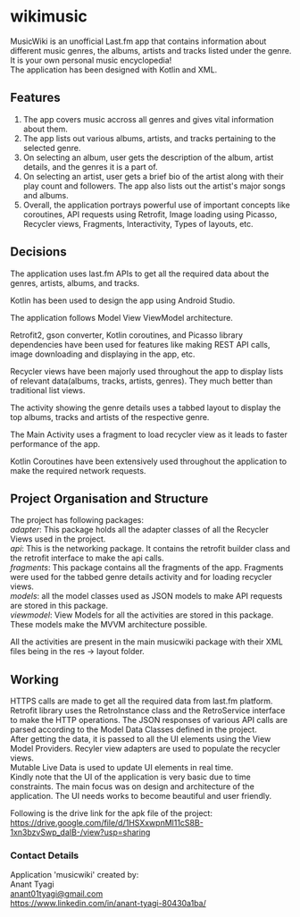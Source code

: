 # wikimusic

MusicWiki is an unofficial Last.fm app that contains information about different music
genres, the albums, artists and tracks listed under the genre. It is your own personal music encyclopedia!  
The application has been designed with Kotlin and XML.

## Features

1. The app covers music accross all genres and gives vital information about them.
2. The app lists out various albums, artists, and tracks pertaining to the selected genre.
3. On selecting an album, user gets the description of the album, artist details, and the genres it is a part of.
4. On selecting an artist, user gets a brief bio of the artist along with their play count and followers. The app also lists out the artist's major songs and albums.
5. Overall, the application portrays powerful use of important concepts like coroutines, API requests using Retrofit, Image loading using Picasso, Recycler views, Fragments, Interactivity, Types of layouts, etc.

## Decisions 

The application uses last.fm APIs to get all the required data about the genres, artists, albums, and tracks.  

Kotlin has been used to design the app using Android Studio.  

The application follows Model View ViewModel architecture.  

Retrofit2, gson converter, Kotlin coroutines, and Picasso library dependencies have been used for features like making REST API calls, image downloading and displaying in the app, etc. 

Recycler views have been majorly used throughout the app to display lists of relevant data(albums, tracks, artists, genres). They much better than traditional list views.  

The activity showing the genre details uses a tabbed layout to display the top albums, tracks and artists of the respective genre.

The Main Activity uses a fragment to load recycler view as it leads to faster performance of the app.  

Kotlin Coroutines have been extensively used throughout the application to make the required network requests.  

## Project Organisation and Structure

The project has following packages:  
  *adapter*: This package holds all the adapter classes of all the Recycler Views used in the project.  
  *api*: This is the networking package. It contains the retrofit builder class and the retrofit interface to make the api calls.  
  *fragments*: This package contains all the fragments of the app. Fragments were used for the tabbed genre details activity and for loading recycler views.  
  *models*: all the model classes used as JSON models to make API requests are stored in this package.  
  *viewmodel*: View Models for all the activities are stored in this package. These models make the MVVM architecture possible.  
  
All the activities are present in the main musicwiki package with their XML files being in the res -> layout folder.  


## Working

HTTPS calls are made to get all the required data from last.fm platform. Retrofit library uses the RetroInstance class and the RetroService interface to make the HTTP operations. The JSON responses of various API calls are parsed according to the Model Data Classes defined in the project.  
After getting the data, it is passed to all the UI elements using the View Model Providers. Recyler view adapters are used to populate the recycler views.  
Mutable Live Data is used to update UI elements in real time.  
Kindly note that the UI of the application is very basic due to time constraints. The main focus  was on design and architecture of the application. The UI needs works to become beautiful and user friendly.

Following is the drive link for the apk file of the project: https://drive.google.com/file/d/1HSXxwpnMl11cS8B-1xn3bzvSwp_daIB-/view?usp=sharing  

### Contact Details
Application 'musicwiki' created by:  
Anant Tyagi  
anant01tyagi@gmail.com  
https://www.linkedin.com/in/anant-tyagi-80430a1ba/  



